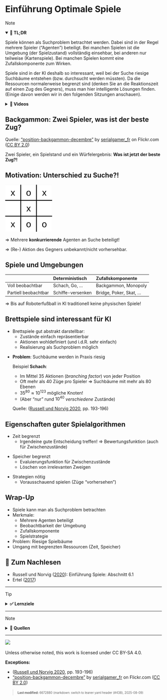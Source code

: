 # Einführung Optimale Spiele

> [!NOTE]
>
> <details open>
>
> <summary><strong>🎯 TL;DR</strong></summary>
>
> Spiele können als Suchproblem betrachtet werden. Dabei sind in der
> Regel mehrere Spieler (“Agenten”) beteiligt. Bei manchen Spielen ist
> die Umgebung (der Spielzustand) vollständig einsehbar, bei anderen nur
> teilweise (Kartenspiele). Bei manchen Spielen kommt eine
> Zufallskomponente zum Wirken.
>
> Spiele sind in der KI deshalb so interessant, weil bei der Suche
> riesige Suchbäume entstehen (bzw. durchsucht werden müssten). Da die
> Ressourcen normalerweise begrenzt sind (denken Sie an die
> Reaktionszeit auf einen Zug des Gegners), muss man hier intelligente
> Lösungen finden. (Einige davon werden wir in den folgenden Sitzungen
> anschauen).
>
> </details>
>
> <details>
>
> <summary><strong>🎦 Videos</strong></summary>
>
> - [VL Einführung Optimale Spiele](https://youtu.be/wVYhbgtzxhs)
>
> </details>

## Backgammon: Zwei Spieler, was ist der beste Zug?

Quelle: [“position-backgammon-decembre”](https://www.flickr.com/photos/83436399@N04/11267311625)
by [serialgamer_fr](https://www.flickr.com/photos/83436399@N04) on
Flickr.com ([CC BY
2.0](https://creativecommons.org/licenses/by/2.0/?ref=ccsearch&atype=rich))

Zwei Spieler, ein Spielstand und ein Würfelergebnis: **Was ist jetzt der
beste Zug?!**

## Motivation: Unterschied zu Suche?!

<img src="images/tttEnd.png" width="30%">

=\> Mehrere **konkurrierende** Agenten an Suche beteiligt!

=\> (Re-) Aktion des Gegners unbekannt/nicht vorhersehbar.

## Spiele und Umgebungen

|                      | Deterministisch   | Zufallskomponente      |
|:---------------------|:------------------|:-----------------------|
| Voll beobachtbar     | Schach, Go, …     | Backgammon, Monopoly   |
| Partiell beobachtbar | Schiffe-versenken | Bridge, Poker, Skat, … |

=\> Bis auf Roboterfußball in KI traditionell keine physischen Spiele!

## Brettspiele sind interessant für KI

- Brettspiele gut abstrakt darstellbar:
  - Zustände einfach repräsentierbar
  - Aktionen wohldefiniert (und i.d.R. sehr einfach)
  - Realisierung als Suchproblem möglich

<!-- -->

- **Problem**: Suchbäume werden in Praxis riesig

  Beispiel **Schach**:

  - Im Mittel 35 Aktionen (*branching factor*) von jeder Position
  - Oft mehr als 40 Züge pro Spieler =\> Suchbäume mit mehr als 80
    Ebenen
  - $`35^{80} \approx 10^{123}`$ mögliche Knoten!
  - (Aber “nur” rund $`10^{40}`$ *verschiedene* Zustände)

  Quelle: ([Russell und Norvig 2020](#ref-Russell2020), pp. 193-196)

## Eigenschaften guter Spielalgorithmen

- Zeit begrenzt
  - Irgendeine gute Entscheidung treffen! =\> Bewertungsfunktion (auch
    für Zwischenzustände)

<!-- -->

- Speicher begrenzt
  - Evaluierungsfunktion für Zwischenzustände
  - Löschen von irrelevanten Zweigen

<!-- -->

- Strategien nötig
  - Vorausschauend spielen (Züge “vorhersehen”)

## Wrap-Up

- Spiele kann man als Suchproblem betrachten
- Merkmale:
  - Mehrere Agenten beteiligt
  - Beobachtbarkeit der Umgebung
  - Zufallskomponente
  - Spielstrategie
- Problem: Riesige Spielbäume
- Umgang mit begrenzten Ressourcen (Zeit, Speicher)

## 📖 Zum Nachlesen

- Russell und Norvig ([2020](#ref-Russell2020)): Einführung Spiele:
  Abschnitt 6.1
- Ertel ([2017](#ref-Ertel2017))

------------------------------------------------------------------------

> [!TIP]
>
> <details>
>
> <summary><strong>✅ Lernziele</strong></summary>
>
> - k2: Spiele als Suchproblem
> - k2: Eigenschaften guter Spielalgorithmen
>
> </details>

------------------------------------------------------------------------

> [!NOTE]
>
> <details>
>
> <summary><strong>👀 Quellen</strong></summary>
>
> <div id="refs" class="references csl-bib-body hanging-indent"
> entry-spacing="0">
>
> <div id="ref-Ertel2017" class="csl-entry">
>
> Ertel, W. 2017. *Introduction to Artificial Intelligence*. 2nd
> edition. Springer. <https://doi.org/10.1007/978-3-319-58487-4>.
>
> </div>
>
> <div id="ref-Russell2020" class="csl-entry">
>
> Russell, S., und P. Norvig. 2020. *Artificial Intelligence: A Modern
> Approach*. 4th Edition. Pearson. <http://aima.cs.berkeley.edu>.
>
> </div>
>
> </div>
>
> </details>

------------------------------------------------------------------------

<img src="https://licensebuttons.net/l/by-sa/4.0/88x31.png" width="10%">

Unless otherwise noted, this work is licensed under CC BY-SA 4.0.

**Exceptions:**

- ([Russell und Norvig 2020](#ref-Russell2020), pp. 193-196)
- [“position-backgammon-decembre”](https://www.flickr.com/photos/83436399@N04/11267311625)
  by [serialgamer_fr](https://www.flickr.com/photos/83436399@N04) on
  Flickr.com ([CC BY
  2.0](https://creativecommons.org/licenses/by/2.0/?ref=ccsearch&atype=rich))

<blockquote><p><sup><sub><strong>Last modified:</strong> 6672880 (markdown: switch to leaner yaml header (#438), 2025-08-09)<br></sub></sup></p></blockquote>
